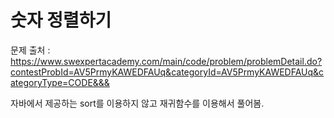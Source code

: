 # 숫자 정렬하기

문제 출처 : https://www.swexpertacademy.com/main/code/problem/problemDetail.do?contestProbId=AV5PrmyKAWEDFAUq&categoryId=AV5PrmyKAWEDFAUq&categoryType=CODE&&&

자바에서 제공하는 sort를 이용하지 않고 재귀함수를 이용해서 풀어봄.
